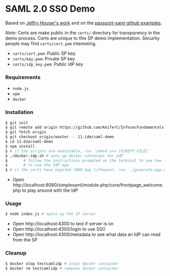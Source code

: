 # SAML 2.0 SSO Demo

Based on [Jeffry Houser's work](https://medium.com/disney-streaming/setup-a-single-sign-on-saml-test-environment-with-docker-and-nodejs-c53fc1a984c9)
and on the [passport-saml github examples](https://github.com/bergie/passport-saml).

*Note:* Certs are make public in the `certs/` directory for transparency in the
demo process. Certs are unique to this SP demo implementation. Security people
may find `certs/cert.pem` interesting.

- `certs/cert.pem`: Public SP key
- `certs/key.pem`: Private SP key
- `certs/idp_key.pem`: Public IdP key

### Requirements

- `node.js`
- `npm`
- `docker`

### Installation
```sh
$ git init
$ git remote add origin https://github.com/KeiferC/InfosecFundamentals.git
$ git fetch origin
$ git checkout origin/master -- 11-idm/saml-demo
$ cd 11-dim/saml-demo
$ npm install
$ # if the scripts are executable, run `chmod u+x [SCRIPT_FILE]`
$ ./docker-idp.sh # sets up docker container for IdP
$       # follow the instructions prompted on the terminal to see how to
$       # to use the IdP app
$ # if the certs have expired (900 day lifespan), run `./generate-app-certs.sh`
```

- Open http://localhost:8080/simplesaml/module.php/core/frontpage_welcome.php to
  play around with the IdP

### Usage
```sh
$ node index.js # spins up the SP server
```

- Open http://localhost:4300 to test if server is on
- Open http://localhost:4300/login to use SSO
- Open http://localhost:4300/metadata to see what data an IdP can read
  from the SP

### Cleanup
```sh
$ docker stop testsamlidp # stops docker container
$ docker rm testsamlidp # removes docker container
```

